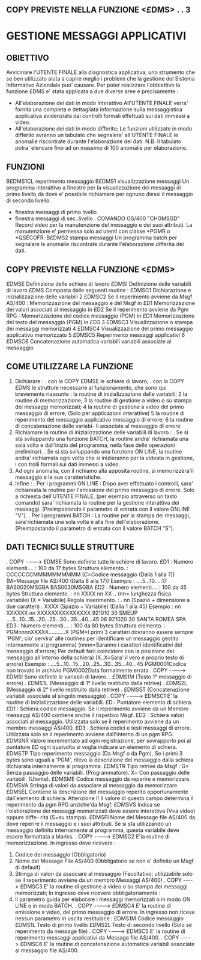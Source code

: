 ## COPY PREVISTE NELLA FUNZIONE <£DMS>    . .   3
# GESTIONE MESSAGGI APPLICATIVI
## OBIETTIVO
Avvicinare l'UTENTE FINALE alla diagnostica applicativa, uno strumento che se ben utilizzato aiuta a capire meglio i
problemi che la gestione del Sistema Informativo Aziendale puo' causare.
Per poter realizzare l'obbiettivo la funzione £DMS e' stata applicata a due diverse aree e precisamente : 
-    All'elaborazione dei dati in modo interattivo
All'UTENTE FINALE verra' fornita una completa e dettagliata informazione sulla messaggistica applicativa evidenziata
dai controlli formali effettuati sui dati immessi a video.
-    All'elaborazione dei dati in modo differito;
Le funzioni utilizzate in modo differito avranno un tabulato che segnalera' all'UTENTE
FINALE le anomalie riscontrate durante l'elaborazione dei dati.
N.B. Il tabulato potra' elencare fino ad un massimo di 100 anomalie per elaborazione.
## FUNZIONI
B£DMS1CL  reperimento messaggio
B£DMS1    visualizzazione messaggi
Un programma interattivo a finestre per la visualizzazione dei messaggi di primo livello,da dove e' possibile
richiamare per ognuno diessi il messaggio di secondo livello.
- finestra messaggi di primo livello
- finestra messaggi di sec. livello
. COMANDO OS/400 "CHGMSGD"
Record video per la manutenzione del messaggio e dei suoi attributi. La manutenzione e' permessa solo ad utenti con
classe \*PGMR o \*QSECOFR.
B£DMS2    stampa messaggi
Un programma batch per segnalare le anomalie riscontrate durante l'elaborazione differita dei dati.
## COPY PREVISTE NELLA FUNZIONE <£DMS>
£DMSE     Definizione delle schiere di lavoro
£DMSI     Definizione delle variabili di lavoro
£DMS      Composta dalle seguenti routine : 
£DMSC1
Dichiarazione e inizializzazione delle variabili
2 £DMSC2
Se il reperimento avviene da Msgf AS/400 : 
Memorizzazione del messaggio e del Msgf in £D1
Memorizzazione dei valori associati al messaggio in £D2
Se il reperimento avviene da Pgm RPG : 
Memorizzazione del codice messaggio (PGM) in £D1
Memorizzazione del testo del messaggio (PGM) in £D3
3 £DMSC3
Visualizzazione o stampa dei messaggi memorizzati
4 £DMSC4
Visualizzazione del primo messaggio applicativo  memorizzato
5 £DMSC5
Reperimento messaggi applicativi 6 £DMSC6
Concatenazione automatica variabili variabili associate al messaggio
## COME UTILIZZARE LA FUNZIONE
1) Dichiarare : 
. con la COPY £DMSE  le schiere di lavoro;
. con la COPY £DMS le strutture necessarie al funzionamento, che sono qui brevemente riassunte : 
la routine di inizializzazione delle
variabili;
2 la routine di memorizzazione; 3 la routine di gestione a video o su stampa dei messaggi memorizzati;
4 la routine di gestione a video del primo messaggio di errore;
(Solo per applicazioni interattive) 5 la routine di reperimento del messaggio applicativo messaggio di errore; 6 la
routine di concatenazione delle variabi- li associate al messaggio di errore
2) Richiamare la routine di inizializzazione delle variabili di lavoro : 
. Se si sta sviluppando una funzione BATCH, la routine andra' richiamata una sola volta e dall'inizio del programma,
nella fase delle operazioni preliminari.
. Se si sta sviluppando una funzione ON LINE, la routine andra' richiamata ogni volta che si inizieranno per la
videata in gestione, i con trolli formali sui dati immessi a video.
3) Ad ogni anomalia, con il richiamo alla apposita routine, si memorizzera'il messaggio e le sue caratteristiche.
4) Infine : 
. Per i programmi ON LINE : 
Dopo aver effettuato i controlli, sara' richiamata la routine per l'emissione del primo messaggio di errore.
Solo a richiesta dell'UTENTE FINALE, (per esempio attraverso un tasto comando) sara' richiamata la routine per la
gestione interattiva dei messaggi.
(Preimpostando il parametro di entrata con il valore ONLINE "V").
. Per i programmi BATCH : 
La routine per la stampa dei messaggi, sara'richiamata una sola volta e alla fine dell'elaborazione.
(Preimpostando il parametro di entrata con il valore BATCH "S").
## DATI TECNICI SULLE STRUTTURE
. COPY ----> £DMSE
Sono definite tutte le schiere di lavoro.
£D1 : 
Numero elementi.... :  100 da 17 bytes
Struttura elemento. :  CCCCCCCMMMMMMMMMM (C=Codice messaggio    (Dalla 1 alla 7)) (M=Message file AS/400 (Dalla 8 alla
17))
Esempio : 
....5...10.....17
BAS0020MSGBA
BAS0030MSGBA
£D2 : 
Numero elementi.... :  100 da 45 bytes
Struttura elemento. :   nn XXXX nn XX ..
(nn= lunghezza fisica variabile) (X = Variabile)
Regola inserimento. : 
. nn
(Spazio + dimensione a due caratteri)
. XXXX
(Spazio + Variabile)
(Dalla 1 alla 45)
Esempio : 
nn XXXXXX nn XXXXXXXXXXXXXXX
921010 30 SMEUP
....5...10...15...20...25...30...35...40...45
06 921020 30 SANTA ROMEA SPA
£D3 : 
Numero elementi.... :  100 da 80 bytes
Struttura elemento. :  PGMnnnnXXXXX...........X (PGM=I primi 3 caratteri dovranno essere sempre 'PGM'; cio' servira'
alle routines per identificare un messaggio gestito internamente al programma)
(nnnn=Saranno i caratteri identificativi del messaggio d'errore; Per default farli coincidere con la posizione del
messaggio all'interno della schiera)
(X..X=Sara' il vero e proprio testo di errore)
Esempio : 
....5...10...15...20...25...30...35...40...45
PGM0001Codice non trovato in archivio
PGM0002Data formalmente errata
. COPY ----> £DMSI
Sono definite le variabili di lavoro.
.    £DMS1M
(Testo 1° messaggio di errore)
.    £DMS1L
(Messaggio di 1° livello restituito dalla retrive)
.    £DMS2L
(Messaggio di 2° livello restituito dalla retrive)
.    £DMSST
(Concatenazione variabili associate al singolo messaggio)
. COPY ----> £DMSC1
E' la routine di inizializzazione delle variabili.
£D : 
Puntatore elemento di schiera.
£D1 : 
Schiera codice messaggio. Se il reperimento avviene da un Membro messaggi AS/400 contiene anche il rispettivo Msgf.
£D2 : 
Schiera valori associati al messaggio.
Utilizzata solo se il reperimento avviene da un membro messaggi AS/400.
£D3 : 
Schiera codici e testi messaggi di errore.
Utilizzata solo se il reperimento avviene dall'interno di un pgm RPG.
£DMSNR
Valore incrementato ad ogni registrazione, per sovrapporlo poi al puntatore £D ogni qualvolta si voglia indicare un
elemento di schiera.
£DMSTP
Tipo reperimento messaggio (Da Msgf o da Pgm).
Se i primi 3 bytes sono uguali a 'PGM', rilevo la descrizione del messaggio dalla schiera dichiarata internamente al
programma.
£DMSTR
Tipo retrive da Msgf : 
G= Senza passaggio delle variabili.
(Programmatore).
X= Con passaggio delle variabili.
(Utente).
£DMSME
Codice messaggio da reperire e memorizzare.
£DMSVA
Stringa di valori da associare al messaggio da memorizzare.
£DMSEL
Contiene la descrizione del messaggio reperito opportunamente dall'elemento di schiera.
Attenzione !!
Il valore di questo campo determina il reperimento da pgm RPG anziche'da Msgf.
£DMSVS
Indica se l'elaborazione dei messaggi memorizzati deve essere interattiva (V=a video) oppure diffe- rita (S=su
stampa).
£DMSFI
Nome del Message file AS/400 da dove reperire il messaggio e i suoi attributi.
Se si sta utilizzando un messaggio definito internamente al programma, questa variabile deve essere formattata a
blanks.
. COPY ----> £DMSC2
E'la routine di memorizzazione.
In ingresso deve ricevere : 
1) Codice del messaggio (Obbligatorio)
2) Nome del Message File AS/400 (Obbligatorio se non e' definito un Msgf di default)
3) Stringa di valori da associare al messaggio (Facoltativo; utilizzabile solo se il reperimento avviene da un membro
Messaggi
AS/400)
. COPY ----> £DMSC3
E' la routine di gestione a video o su stampa dei messaggi memorizzati;
In ingresso deve ricevere obbligatoriamente : 
1) Il parametro guida per elaborare i messaggi memorizzati o in modo ON LINE o in modo BATCH.
. COPY ----> £DMSC4
E' la routine di emissione a video, del primo messaggio di errore.
In ingresso non riceve nessun parametro
In uscita restituisce : 
£DMS1M
Codice messaggio
£DMS1L
Testo di primo livello
£DMS2L
Testo di secondo livello
(Solo se reperimento da message file)
. COPY ----> £DMSC5
E' la routine di reperimento messaggi applicativi da Message file AS/400.
. COPY ----> £DMSC6
E' la routine di concatenazione automatica variabili associate al messaggio file AS/400.
